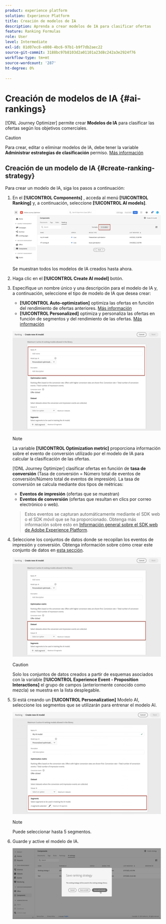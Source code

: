 ```yaml
---
product: experience platform
solution: Experience Platform
title: Creación de modelos de IA
description: Aprenda a crear modelos de IA para clasificar ofertas
feature: Ranking Formulas
role: User
level: Intermediate
exl-id: 81d07ec8-e808-4bc6-97b1-b9f7db2aec22
source-git-commit: 3188bc97b8103d2a01101a23d8c242a3e2924f76
workflow-type: tm+mt
source-wordcount: '287'
ht-degree: 0%

---
```


# Creación de modelos de IA {#ai-rankings}

[!DNL Journey Optimizer] permite crear **Modelos de IA** para clasificar las ofertas según los objetivos comerciales.

>[!CAUTION]
>
>Para crear, editar o eliminar modelos de IA, debe tener la variable **Administrar estrategias de clasificación** permiso. [Más información](../../administration/high-low-permissions.md#manage-ranking-strategies)

## Creación de un modelo de IA {#create-ranking-strategy}

Para crear un modelo de IA, siga los pasos a continuación:

1. En el **[!UICONTROL Components]** , acceda al menú **[!UICONTROL Ranking]** y, a continuación, seleccione **[!UICONTROL AI models]**.

   ![](../assets/ai-ranking-list.png)

   Se muestran todos los modelos de IA creados hasta ahora.

1. Haga clic en el **[!UICONTROL Create AI model]** botón.

1. Especifique un nombre único y una descripción para el modelo de IA y, a continuación, seleccione el tipo de modelo de IA que desea crear:

   * **[!UICONTROL Auto-optimization]** optimiza las ofertas en función del rendimiento de ofertas anteriores. [Más información](auto-optimization-model.md)
   * **[!UICONTROL Personalized]** optimiza y personaliza las ofertas en función de segmentos y del rendimiento de las ofertas. [Más información](personalized-optimization-model.md)

   ![](../assets/ai-ranking-fields.png)

   >[!NOTE]
   >
   >La variable **[!UICONTROL Optimization metric]** proporciona información sobre el evento de conversión utilizado por el modelo de IA para calcular la clasificación de las ofertas.
   >
   >[!DNL Journey Optimizer] clasificar ofertas en función de **tasa de conversión** (Tasa de conversión = Número total de eventos de conversión/Número total de eventos de impresión). La tasa de conversión se calcula mediante dos tipos de métricas:
   >* **Eventos de impresión** (ofertas que se muestran)
   >* **Eventos de conversión** (ofertas que resultan en clics por correo electrónico o web).

   >
   >Estos eventos se capturan automáticamente mediante el SDK web o el SDK móvil que se ha proporcionado. Obtenga más información sobre esto en [Información general sobre el SDK web de Adobe Experience Platform](https://experienceleague.adobe.com/docs/experience-platform/edge/home.html?lang=en).

1. Seleccione los conjuntos de datos donde se recopilan los eventos de impresión y conversión. Obtenga información sobre cómo crear este conjunto de datos en [esta sección](#create-dataset). <!--This dataset needs to be associated with a schema that must have the **[!UICONTROL Proposition Interactions]** field group (previously known as mixin) associated with it.-->

   ![](../assets/ai-ranking-dataset-id.png)

   >[!CAUTION]
   >
   >Solo los conjuntos de datos creados a partir de esquemas asociados con la variable **[!UICONTROL Experience Event - Proposition Interactions]** el grupo de campos (anteriormente conocido como mezcla) se muestra en la lista desplegable.

1. Si está creando un **[!UICONTROL Personalization]** Modelo AI, seleccione los segmentos que se utilizarán para entrenar el modelo AI.

   ![](../assets/ai-ranking-segments.png)

   >[!NOTE]
   >
   >Puede seleccionar hasta 5 segmentos.

1. Guarde y active el modelo de IA.

   ![](../assets/ai-ranking-save-activate.png)

